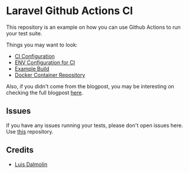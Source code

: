 # Laravel Github Actions CI

This repository is an example on how you can use Github Actions to run your test suite.

Things you may want to look:

* [CI Configuration](https://github.com/luisdalmolin/laravel-ci-test/blob/master/.github/workflows/ci.yaml)
* [ENV Configuration for CI](https://github.com/luisdalmolin/laravel-ci-test/blob/master/.env.ci)
* [Example Build](https://github.com/luisdalmolin/laravel-ci-test/runs/276215112)
* [Docker Container Repository](https://github.com/kirschbaum-development/laravel-test-runner-container)

Also, if you didn't come from the blogpost, you may be interesting on checking the full blogpost [here](TODO).

## Issues

If you have any issues running your tests, please don't open issues here. Use [this](https://github.com/kirschbaum-development/laravel-test-runner-container) repository.

## Credits

- [Luis Dalmolin](https://github.com/luisdalmolin)
